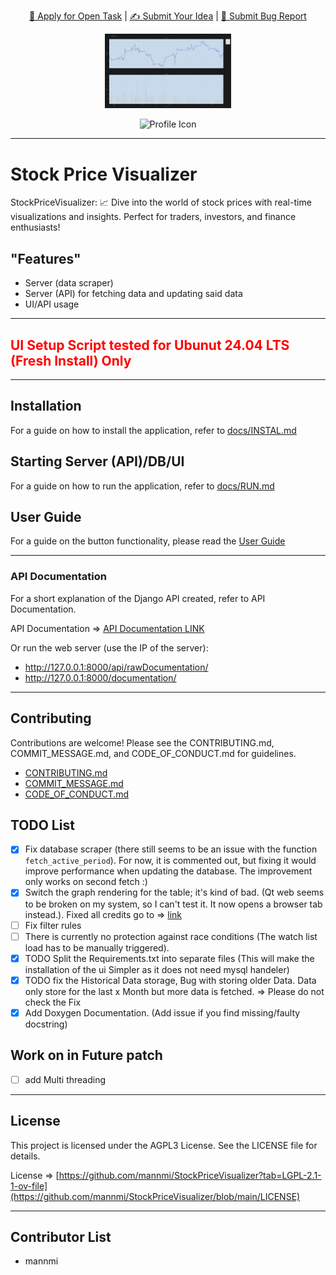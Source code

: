 <p align="center">
  <a href="https://github.com/mannmi/StockPriceVisualizer/issues?q=is%3Aopen+is%3Aissue+-label%3A%22Application+Proposal%22+-label%3A%22WIP%22+">🚀 Apply for Open Task</a> | <a href="https://github.com/mannmi/StockPriceVisualizer/issues">✍️ Submit Your Idea</a> | <a href="https://github.com/mannmi/StockPriceVisualizer/issues/new?assignees=&labels=&projects=&template=bug_report.md&title="> 🐛 Submit Bug Report</a>
</p>

<p align="center">
  <!-- PSE Acceleration Program logo -->
  <img width=40% src="images/graph.png">
</p>

<p align="center">
  <img src="PROFILE_PICTURE_URL" alt="Profile Icon" />
</p>

---

# Stock Price Visualizer

StockPriceVisualizer: 📈 Dive into the world of stock prices with real-time visualizations and insights. Perfect for
traders, investors, and finance enthusiasts!

## "Features"

- Server (data scraper)
- Server (API) for fetching data and updating said data
- UI/API usage

--- 

## <font color="red"> UI Setup Script tested for Ubunut 24.04 LTS (Fresh Install) Only </font>

---

## Installation

For a guide on how to install the application, refer to [docs/INSTAL.md](INSTAL.md)

## Starting Server (API)/DB/UI

For a guide on how to run the application, refer to [docs/RUN.md](RUN.md)

## User Guide

For a guide on the button functionality, please read the [User Guide](USING_APP.md)

---

### API Documentation

For a short explanation of the Django API created, refer to API Documentation.

API Documentation => [API Documentation LINK](API_DOCUMENTATION.md)

Or run the web server (use the IP of the server):

- http://127.0.0.1:8000/api/rawDocumentation/
- http://127.0.0.1:8000/documentation/

---

## Contributing

Contributions are welcome! Please see the CONTRIBUTING.md, COMMIT_MESSAGE.md, and CODE_OF_CONDUCT.md for guidelines.

* [CONTRIBUTING.md](CONTRIBUTING.md)
* [COMMIT_MESSAGE.md](COMMIT_MESSAGE.md)
* [CODE_OF_CONDUCT.md](CODE_OF_CONDUCT.md)

## TODO List

- [x] Fix database scraper (there still seems to be an issue with the function `fetch_active_period`). For now, it is
  commented out, but fixing it would improve performance when updating the database. The improvement only works on second fetch :) 
- [x] Switch the graph rendering for the table; it's kind of bad. (Qt web seems to be broken on my system, so I can't
  test it. It now opens a browser tab instead.). Fixed all credits go to => [link](https://stackoverflow.com/questions/39184615/qwebengineview-cannot-load-large-svg-html-using-sethtml)
- [ ] Fix filter rules
- [ ] There is currently no protection against race conditions (The watch list load has to be manually triggered).
- [x] TODO Split the Requirements.txt into separate files (This will make the installation of the ui Simpler as it does
  not need mysql handeler)
- [x] TODO fix the Historical Data storage, Bug with storing older Data. Data only store for the last x Month but more
  data is fetched. => Please do not check the Fix
- [x] Add Doxygen Documentation. (Add issue if you find missing/faulty docstring)

## Work on in Future patch
- [ ] add Multi threading 

--- 

## License

This project is licensed under the AGPL3 License. See the LICENSE file for details.

License => [https://github.com/mannmi/StockPriceVisualizer?tab=LGPL-2.1-1-ov-file](https://github.com/mannmi/StockPriceVisualizer/blob/main/LICENSE)

---

## Contributor List

- mannmi

